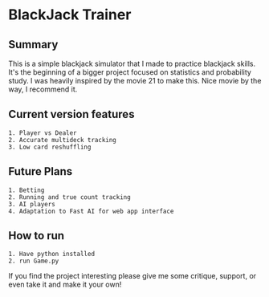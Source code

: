 # BlackJack Trainer

## Summary
This is a simple blackjack simulator that I made to practice blackjack skills. It's the beginning of a bigger project focused on statistics and probability study. I was heavily inspired by the movie 21 to make this. Nice movie by the way, I recommend it.

## Current version features
    1. Player vs Dealer
    2. Accurate multideck tracking
    3. Low card reshuffling

## Future Plans
    1. Betting
    2. Running and true count tracking
    3. AI players
    4. Adaptation to Fast AI for web app interface

## How to run
    1. Have python installed
    2. run Game.py

If you find the project interesting please give me some critique, support, or even take it and make it your own!